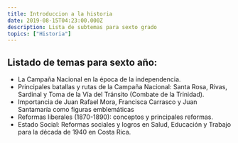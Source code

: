 ```yaml
---
title: Introduccion a la historia
date: 2019-08-15T04:23:00.000Z
description: Lista de subtemas para sexto grado
topics: ["Historia"]
---
```


## Listado de temas para sexto año:

- La Campaña Nacional en la época de la independencia.
- Principales batallas y rutas de la Campaña Nacional: Santa Rosa, Rivas,
  Sardinal y Toma de la Vía del Tránsito (Combate de la Trinidad).
- Importancia de Juan Rafael Mora, Francisca Carrasco y Juan
  Santamaría como figuras emblemáticas
- Reformas liberales (1870-1890): conceptos y principales reformas.
- Estado Social: Reformas sociales y logros en Salud, Educación y
  Trabajo para la década de 1940 en Costa Rica.
